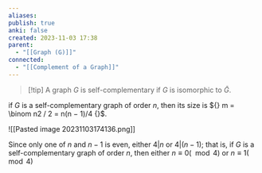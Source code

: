 ```yaml
---
aliases: 
publish: true
anki: false
created: 2023-11-03 17:38
parent:
  - "[[Graph (G)]]"
connected:
  - "[[Complement of a Graph]]"
---
```

> [!tip] A graph ${} G {}$ is self-complementary
if ${} G$ is isomorphic to ${} \bar{G}$.

if $G$ is a self-complementary graph of order $n {}$, 
then its size is ${} m = \binom n2 / 2 = n(n − 1)/4 {}$.

![[Pasted image 20231103174136.png]]

Since only one of $n$ and $n − 1$ is even, either $4 | n$ or $4 | (n − 1)$; 
that is, if $G$ is a self-complementary graph of order $n$, then either ${} n ≡ 0(\mod 4) {}$ or ${} n ≡ 1 (\mod 4) {}$











